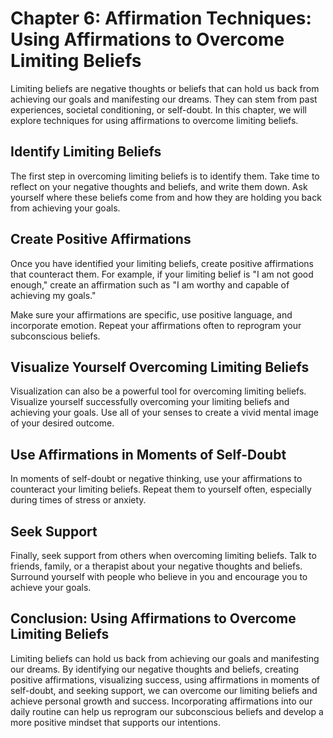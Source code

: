 Chapter 6: Affirmation Techniques: Using Affirmations to Overcome Limiting Beliefs
==================================================================================

Limiting beliefs are negative thoughts or beliefs that can hold us back from achieving our goals and manifesting our dreams. They can stem from past experiences, societal conditioning, or self-doubt. In this chapter, we will explore techniques for using affirmations to overcome limiting beliefs.

Identify Limiting Beliefs
-------------------------

The first step in overcoming limiting beliefs is to identify them. Take time to reflect on your negative thoughts and beliefs, and write them down. Ask yourself where these beliefs come from and how they are holding you back from achieving your goals.

Create Positive Affirmations
----------------------------

Once you have identified your limiting beliefs, create positive affirmations that counteract them. For example, if your limiting belief is "I am not good enough," create an affirmation such as "I am worthy and capable of achieving my goals."

Make sure your affirmations are specific, use positive language, and incorporate emotion. Repeat your affirmations often to reprogram your subconscious beliefs.

Visualize Yourself Overcoming Limiting Beliefs
----------------------------------------------

Visualization can also be a powerful tool for overcoming limiting beliefs. Visualize yourself successfully overcoming your limiting beliefs and achieving your goals. Use all of your senses to create a vivid mental image of your desired outcome.

Use Affirmations in Moments of Self-Doubt
-----------------------------------------

In moments of self-doubt or negative thinking, use your affirmations to counteract your limiting beliefs. Repeat them to yourself often, especially during times of stress or anxiety.

Seek Support
------------

Finally, seek support from others when overcoming limiting beliefs. Talk to friends, family, or a therapist about your negative thoughts and beliefs. Surround yourself with people who believe in you and encourage you to achieve your goals.

Conclusion: Using Affirmations to Overcome Limiting Beliefs
-----------------------------------------------------------

Limiting beliefs can hold us back from achieving our goals and manifesting our dreams. By identifying our negative thoughts and beliefs, creating positive affirmations, visualizing success, using affirmations in moments of self-doubt, and seeking support, we can overcome our limiting beliefs and achieve personal growth and success. Incorporating affirmations into our daily routine can help us reprogram our subconscious beliefs and develop a more positive mindset that supports our intentions.

